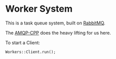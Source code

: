 # Worker System

This is a task queue system, built on [RabbitMQ](https://www.rabbitmq.com/).

The [AMQP-CPP](https://github.com/CopernicaMarketingSoftware/AMQP-CPP) does the heavy lifting for us here.

To start a Client:

```
Workers::Client.run();
```
